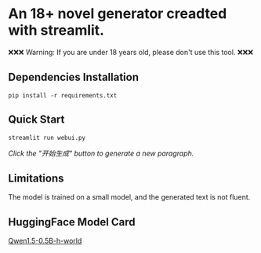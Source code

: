 # An 18+ novel generator creadted with streamlit.

❌❌❌ Warning: If you are under 18 years old, please don't use this tool. ❌❌❌ 

## Dependencies Installation
```
pip install -r requirements.txt
```

## Quick Start
```
streamlit run webui.py
```

*Click the "开始生成" button to generate a new paragraph.*

## Limitations

The model is trained on a small model, and the generated text is not fluent.

## HuggingFace Model Card
[Qwen1.5-0.5B-h-world](https://huggingface.co/Monor/Qwen1.5-0.5B-h-world)

